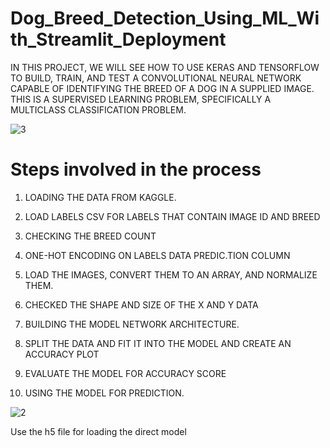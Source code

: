 # Dog_Breed_Detection_Using_ML_With_Streamlit_Deployment
IN THIS PROJECT, WE WILL SEE HOW TO USE KERAS AND TENSORFLOW TO BUILD, TRAIN, AND TEST A CONVOLUTIONAL NEURAL NETWORK CAPABLE OF IDENTIFYING THE BREED OF A DOG IN A SUPPLIED IMAGE. THIS IS A SUPERVISED LEARNING PROBLEM, SPECIFICALLY A MULTICLASS CLASSIFICATION PROBLEM.

![3](https://user-images.githubusercontent.com/82018631/212559422-0fb15f1f-9aae-4f64-a02f-9248be73fe32.jpeg)

# Steps involved in the process
1. LOADING THE DATA FROM KAGGLE.

2. LOAD LABELS CSV FOR LABELS THAT CONTAIN IMAGE ID AND BREED

3. CHECKING THE BREED COUNT

4. ONE-HOT ENCODING ON LABELS DATA PREDIC.TION COLUMN

5. LOAD THE IMAGES, CONVERT THEM TO AN ARRAY, AND NORMALIZE THEM.

6. CHECKED THE SHAPE AND SIZE OF THE X AND Y DATA

7. BUILDING THE MODEL NETWORK ARCHITECTURE.

3. SPLIT THE DATA AND FIT IT INTO THE MODEL AND CREATE AN ACCURACY PLOT

9. EVALUATE THE MODEL FOR ACCURACY SCORE

10. USING THE MODEL FOR PREDICTION.


![2](https://user-images.githubusercontent.com/82018631/212559562-874ee757-8556-4713-b4dd-2899e886611e.jpeg)

Use the h5 file for loading the direct model
